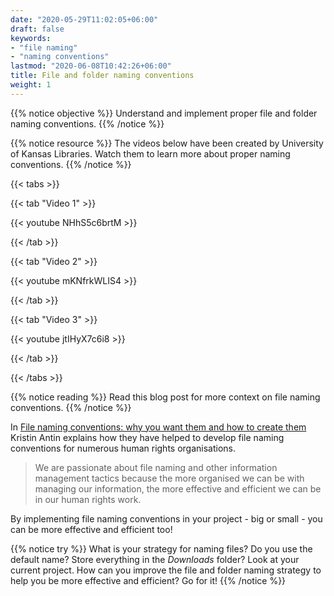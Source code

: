 ```yaml
---
date: "2020-05-29T11:02:05+06:00"
draft: false
keywords:
- "file naming"
- "naming conventions"
lastmod: "2020-06-08T10:42:26+06:00"
title: File and folder naming conventions
weight: 1
---
```


{{% notice objective %}}
  Understand and implement proper file and folder naming conventions. 
{{% /notice %}}

{{% notice resource %}}
  The videos below have been created by University of Kansas Libraries. Watch them to learn more about proper naming conventions.
{{% /notice %}}

{{< tabs >}}

  {{< tab "Video 1" >}}

  {{< youtube NHhS5c6brtM >}}
  
  {{< /tab >}}
  
  {{< tab "Video 2" >}}

  {{< youtube mKNfrkWLIS4 >}}
  
  {{< /tab >}}
  
  {{< tab "Video 3" >}}

  {{< youtube jtIHyX7c6i8 >}}
  
  {{< /tab >}}
  
{{< /tabs >}}

{{% notice reading %}}
  Read this blog post for more context on file naming conventions.
{{% /notice %}}

In [File naming conventions: why you want them and how to create them](https://www.huridocs.org/2016/07/file-naming-conventions-why-you-want-them-and-how-to-create-them/) Kristin Antin explains how they have helped to develop file naming conventions for numerous human rights organisations.

> We are passionate about file naming and other information management tactics because the more organised we can be with managing our information, the more effective and efficient we can be in our human rights work.

By implementing file naming conventions in your project - big or small - you can be more effective and efficient too!


{{% notice try %}}
  What is your strategy for naming files? Do you use the default name? Store everything in the _Downloads_ folder? Look at your current project. How can you improve the file and folder naming strategy to help you be more effective and efficient? Go for it! 
{{% /notice %}}
